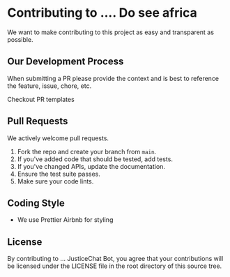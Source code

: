 # Contributing to .... Do see africa

We want to make contributing to this project as easy and transparent as
possible.

## Our Development Process

When submitting a PR please provide the context and is best to reference the
feature, issue, chore, etc.

Checkout PR templates

## Pull Requests

We actively welcome pull requests.

1. Fork the repo and create your branch from `main`.
2. If you've added code that should be tested, add tests.
3. If you've changed APIs, update the documentation.
4. Ensure the test suite passes.
5. Make sure your code lints.

## Coding Style

- We use Prettier Airbnb for styling

## License

By contributing to ... JusticeChat Bot, you agree that
your contributions will be licensed under the LICENSE file in the root directory
of this source tree.
